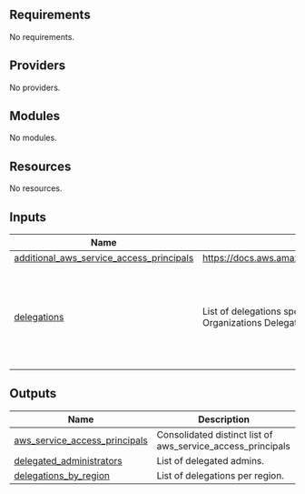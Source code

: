 <!-- BEGIN_TF_DOCS -->
## Requirements

No requirements.

## Providers

No providers.

## Modules

No modules.

## Resources

No resources.

## Inputs

| Name | Description | Type | Default | Required |
|------|-------------|------|---------|:--------:|
| <a name="input_additional_aws_service_access_principals"></a> [additional\_aws\_service\_access\_principals](#input\_additional\_aws\_service\_access\_principals) | https://docs.aws.amazon.com/organizations/latest/userguide/orgs_integrate_services_list.html | `list(string)` | `[]` | no |
| <a name="input_delegations"></a> [delegations](#input\_delegations) | List of delegations specifying the target account ID and service principal for AWS Organizations Delegated Administrators. | <pre>list(object({<br>    regions : list(string)<br>    service_principal : string // https://docs.aws.amazon.com/organizations/latest/userguide/orgs_integrate_services_list.html<br>    target_account_id : string<br>    aggregation_region : optional(string)<br>    additional_settings = optional(map(string))<br>  }))</pre> | `[]` | no |

## Outputs

| Name | Description |
|------|-------------|
| <a name="output_aws_service_access_principals"></a> [aws\_service\_access\_principals](#output\_aws\_service\_access\_principals) | Consolidated distinct list of aws\_service\_access\_principals |
| <a name="output_delegated_administrators"></a> [delegated\_administrators](#output\_delegated\_administrators) | List of delegated admins. |
| <a name="output_delegations_by_region"></a> [delegations\_by\_region](#output\_delegations\_by\_region) | List of delegations per region. |
<!-- END_TF_DOCS -->